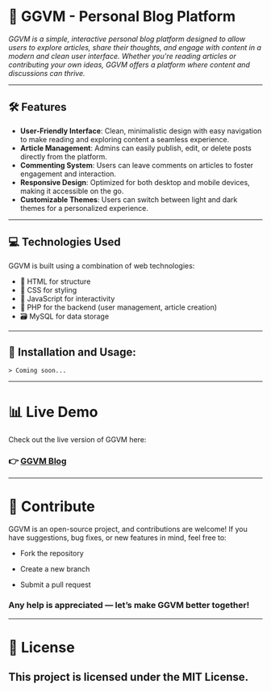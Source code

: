 #  📰 GGVM - Personal Blog Platform

*GGVM is a simple, interactive personal blog platform designed to allow users to explore articles, share their thoughts, and engage with content in a modern and clean user interface. Whether you're reading articles or contributing your own ideas, GGVM offers a platform where content and discussions can thrive.*

---

## 🛠️ Features

- **User-Friendly Interface**: Clean, minimalistic design with easy navigation to make reading and exploring content a seamless experience.
- **Article Management**: Admins can easily publish, edit, or delete posts directly from the platform.
- **Commenting System**: Users can leave comments on articles to foster engagement and interaction.
- **Responsive Design**: Optimized for both desktop and mobile devices, making it accessible on the go.
- **Customizable Themes**: Users can switch between light and dark themes for a personalized experience.

---

## 💻 Technologies Used

GGVM is built using a combination of web technologies:

- 🧱 HTML for structure  
- 🎨 CSS for styling  
- 🧠 JavaScript for interactivity  
- 🐘 PHP for the backend (user management, article creation)  
- 🗃 MySQL for data storage

---


## 🚀 Installation and Usage:

```
> Coming soon... 
```
---
# 📊 Live Demo
Check out the live version of GGVM here:
### 👉 [GGVM Blog](https://fwesh001.github.io/GGVM/)
---
# 💬 Contribute
GGVM is an open-source project, and contributions are welcome!
If you have suggestions, bug fixes, or new features in mind, feel free to:

- Fork the repository

- Create a new branch

- Submit a pull request

### Any help is appreciated — let’s make GGVM better together!
---

#  📄 License
This project is licensed under the MIT License.
---


